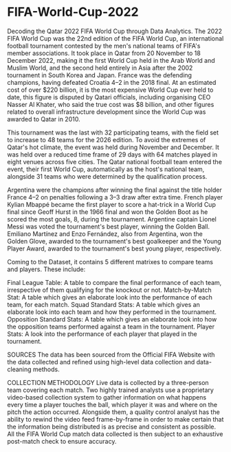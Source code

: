 # **FIFA-World-Cup-2022**

Decoding the Qatar 2022 FIFA World Cup through Data Analytics. The 2022 FIFA World Cup was the 22nd edition of the FIFA World Cup, an international football tournament contested by the men's national teams of FIFA's member associations. It took place in Qatar from 20 November to 18 December 2022, making it the first World Cup held in the Arab World and Muslim World, and the second held entirely in Asia after the 2002 tournament in South Korea and Japan. France was the defending champions, having defeated Croatia 4–2 in the 2018 final. At an estimated cost of over $220 billion, it is the most expensive World Cup ever held to date, this figure is disputed by Qatari officials, including organising CEO Nasser Al Khater, who said the true cost was $8 billion, and other figures related to overall infrastructure development since the World Cup was awarded to Qatar in 2010.

This tournament was the last with 32 participating teams, with the field set to increase to 48 teams for the 2026 edition. To avoid the extremes of Qatar's hot climate, the event was held during November and December. It was held over a reduced time frame of 29 days with 64 matches played in eight venues across five cities. The Qatar national football team entered the event, their first World Cup, automatically as the host's national team, alongside 31 teams who were determined by the qualification process.

Argentina were the champions after winning the final against the title holder France 4–2 on penalties following a 3–3 draw after extra time. French player Kylian Mbappé became the first player to score a hat-trick in a World Cup final since Geoff Hurst in the 1966 final and won the Golden Boot as he scored the most goals, 8, during the tournament. Argentine captain Lionel Messi was voted the tournament's best player, winning the Golden Ball. Emiliano Martínez and Enzo Fernández, also from Argentina, won the Golden Glove, awarded to the tournament's best goalkeeper and the Young Player Award, awarded to the tournament's best young player, respectively.

Coming to the Dataset, it contains 5 different matrixes to compare teams and players. These include:

Final League Table: A table to compare the final performance of each team, irrespective of them qualifying for the knockout or not. Match-by-Match Stat: A table which gives an elaborate look into the performance of each team, for each match. Squad Standard Stats: A table which gives an elaborate look into each team and how they performed in the tournament. Opposition Standard Stats: A table which gives an elaborate look into how the opposition teams performed against a team in the tournament. Player Stats: A look into the performance of each player that played in the tournament.

SOURCES The data has been sourced from the Official FIFA Website with the data collected and refined using high-level data collection and data-cleaning methods.

COLLECTION METHODOLOGY Live data is collected by a three-person team covering each match. Two highly trained analysts use a proprietary video-based collection system to gather information on what happens every time a player touches the ball, which player it was and where on the pitch the action occurred. Alongside them, a quality control analyst has the ability to rewind the video feed frame-by-frame in order to make certain that the information being distributed is as precise and consistent as possible. All the FIFA World Cup match data collected is then subject to an exhaustive post-match check to ensure accuracy.
